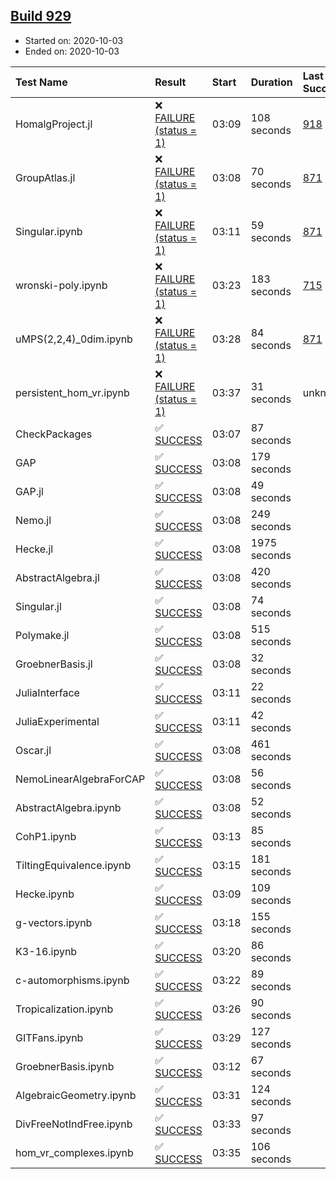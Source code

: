 ## [Build 929](https://oscarci.mathematik.uni-kl.de/job/oscar-stable/929/)

* Started on: 2020-10-03
* Ended on: 2020-10-03

| Test Name    | Result | Start | Duration | Last Success | First Failure |
|:-------------|:-------|:------|:---------|:-------------|:--------------|
| HomalgProject.jl | ❌ [FAILURE (status = 1)](https://oscarci.mathematik.uni-kl.de/job/oscar-stable/929/artifact/logs/build-929/HomalgProject.jl.log) | 03:09 | 108 seconds | [918](https://oscarci.mathematik.uni-kl.de/job/oscar-stable/918/) | [919](https://oscarci.mathematik.uni-kl.de/job/oscar-stable/919/) |
| GroupAtlas.jl | ❌ [FAILURE (status = 1)](https://oscarci.mathematik.uni-kl.de/job/oscar-stable/929/artifact/logs/build-929/GroupAtlas.jl.log) | 03:08 | 70 seconds | [871](https://oscarci.mathematik.uni-kl.de/job/oscar-stable/871/) | [872](https://oscarci.mathematik.uni-kl.de/job/oscar-stable/872/) |
| Singular.ipynb | ❌ [FAILURE (status = 1)](https://oscarci.mathematik.uni-kl.de/job/oscar-stable/929/artifact/logs/build-929/Singular.ipynb.log) | 03:11 | 59 seconds | [871](https://oscarci.mathematik.uni-kl.de/job/oscar-stable/871/) | [872](https://oscarci.mathematik.uni-kl.de/job/oscar-stable/872/) |
| wronski-poly.ipynb | ❌ [FAILURE (status = 1)](https://oscarci.mathematik.uni-kl.de/job/oscar-stable/929/artifact/logs/build-929/wronski-poly.ipynb.log) | 03:23 | 183 seconds | [715](https://oscarci.mathematik.uni-kl.de/job/oscar-stable/715/) | [716](https://oscarci.mathematik.uni-kl.de/job/oscar-stable/716/) |
| uMPS(2,2,4)_0dim.ipynb | ❌ [FAILURE (status = 1)](https://oscarci.mathematik.uni-kl.de/job/oscar-stable/929/artifact/logs/build-929/uMPS-2-2-4-_0dim.ipynb.log) | 03:28 | 84 seconds | [871](https://oscarci.mathematik.uni-kl.de/job/oscar-stable/871/) | [872](https://oscarci.mathematik.uni-kl.de/job/oscar-stable/872/) |
| persistent_hom_vr.ipynb | ❌ [FAILURE (status = 1)](https://oscarci.mathematik.uni-kl.de/job/oscar-stable/929/artifact/logs/build-929/persistent_hom_vr.ipynb.log) | 03:37 | 31 seconds | unknown | unknown |
| CheckPackages | ✅ [SUCCESS](https://oscarci.mathematik.uni-kl.de/job/oscar-stable/929/artifact/logs/build-929/CheckPackages.log) | 03:07 | 87 seconds |  |  |
| GAP | ✅ [SUCCESS](https://oscarci.mathematik.uni-kl.de/job/oscar-stable/929/artifact/logs/build-929/GAP.log) | 03:08 | 179 seconds |  |  |
| GAP.jl | ✅ [SUCCESS](https://oscarci.mathematik.uni-kl.de/job/oscar-stable/929/artifact/logs/build-929/GAP.jl.log) | 03:08 | 49 seconds |  |  |
| Nemo.jl | ✅ [SUCCESS](https://oscarci.mathematik.uni-kl.de/job/oscar-stable/929/artifact/logs/build-929/Nemo.jl.log) | 03:08 | 249 seconds |  |  |
| Hecke.jl | ✅ [SUCCESS](https://oscarci.mathematik.uni-kl.de/job/oscar-stable/929/artifact/logs/build-929/Hecke.jl.log) | 03:08 | 1975 seconds |  |  |
| AbstractAlgebra.jl | ✅ [SUCCESS](https://oscarci.mathematik.uni-kl.de/job/oscar-stable/929/artifact/logs/build-929/AbstractAlgebra.jl.log) | 03:08 | 420 seconds |  |  |
| Singular.jl | ✅ [SUCCESS](https://oscarci.mathematik.uni-kl.de/job/oscar-stable/929/artifact/logs/build-929/Singular.jl.log) | 03:08 | 74 seconds |  |  |
| Polymake.jl | ✅ [SUCCESS](https://oscarci.mathematik.uni-kl.de/job/oscar-stable/929/artifact/logs/build-929/Polymake.jl.log) | 03:08 | 515 seconds |  |  |
| GroebnerBasis.jl | ✅ [SUCCESS](https://oscarci.mathematik.uni-kl.de/job/oscar-stable/929/artifact/logs/build-929/GroebnerBasis.jl.log) | 03:08 | 32 seconds |  |  |
| JuliaInterface | ✅ [SUCCESS](https://oscarci.mathematik.uni-kl.de/job/oscar-stable/929/artifact/logs/build-929/JuliaInterface.log) | 03:11 | 22 seconds |  |  |
| JuliaExperimental | ✅ [SUCCESS](https://oscarci.mathematik.uni-kl.de/job/oscar-stable/929/artifact/logs/build-929/JuliaExperimental.log) | 03:11 | 42 seconds |  |  |
| Oscar.jl | ✅ [SUCCESS](https://oscarci.mathematik.uni-kl.de/job/oscar-stable/929/artifact/logs/build-929/Oscar.jl.log) | 03:08 | 461 seconds |  |  |
| NemoLinearAlgebraForCAP | ✅ [SUCCESS](https://oscarci.mathematik.uni-kl.de/job/oscar-stable/929/artifact/logs/build-929/NemoLinearAlgebraForCAP.log) | 03:08 | 56 seconds |  |  |
| AbstractAlgebra.ipynb | ✅ [SUCCESS](https://oscarci.mathematik.uni-kl.de/job/oscar-stable/929/artifact/logs/build-929/AbstractAlgebra.ipynb.log) | 03:08 | 52 seconds |  |  |
| CohP1.ipynb | ✅ [SUCCESS](https://oscarci.mathematik.uni-kl.de/job/oscar-stable/929/artifact/logs/build-929/CohP1.ipynb.log) | 03:13 | 85 seconds |  |  |
| TiltingEquivalence.ipynb | ✅ [SUCCESS](https://oscarci.mathematik.uni-kl.de/job/oscar-stable/929/artifact/logs/build-929/TiltingEquivalence.ipynb.log) | 03:15 | 181 seconds |  |  |
| Hecke.ipynb | ✅ [SUCCESS](https://oscarci.mathematik.uni-kl.de/job/oscar-stable/929/artifact/logs/build-929/Hecke.ipynb.log) | 03:09 | 109 seconds |  |  |
| g-vectors.ipynb | ✅ [SUCCESS](https://oscarci.mathematik.uni-kl.de/job/oscar-stable/929/artifact/logs/build-929/g-vectors.ipynb.log) | 03:18 | 155 seconds |  |  |
| K3-16.ipynb | ✅ [SUCCESS](https://oscarci.mathematik.uni-kl.de/job/oscar-stable/929/artifact/logs/build-929/K3-16.ipynb.log) | 03:20 | 86 seconds |  |  |
| c-automorphisms.ipynb | ✅ [SUCCESS](https://oscarci.mathematik.uni-kl.de/job/oscar-stable/929/artifact/logs/build-929/c-automorphisms.ipynb.log) | 03:22 | 89 seconds |  |  |
| Tropicalization.ipynb | ✅ [SUCCESS](https://oscarci.mathematik.uni-kl.de/job/oscar-stable/929/artifact/logs/build-929/Tropicalization.ipynb.log) | 03:26 | 90 seconds |  |  |
| GITFans.ipynb | ✅ [SUCCESS](https://oscarci.mathematik.uni-kl.de/job/oscar-stable/929/artifact/logs/build-929/GITFans.ipynb.log) | 03:29 | 127 seconds |  |  |
| GroebnerBasis.ipynb | ✅ [SUCCESS](https://oscarci.mathematik.uni-kl.de/job/oscar-stable/929/artifact/logs/build-929/GroebnerBasis.ipynb.log) | 03:12 | 67 seconds |  |  |
| AlgebraicGeometry.ipynb | ✅ [SUCCESS](https://oscarci.mathematik.uni-kl.de/job/oscar-stable/929/artifact/logs/build-929/AlgebraicGeometry.ipynb.log) | 03:31 | 124 seconds |  |  |
| DivFreeNotIndFree.ipynb | ✅ [SUCCESS](https://oscarci.mathematik.uni-kl.de/job/oscar-stable/929/artifact/logs/build-929/DivFreeNotIndFree.ipynb.log) | 03:33 | 97 seconds |  |  |
| hom_vr_complexes.ipynb | ✅ [SUCCESS](https://oscarci.mathematik.uni-kl.de/job/oscar-stable/929/artifact/logs/build-929/hom_vr_complexes.ipynb.log) | 03:35 | 106 seconds |  |  |
